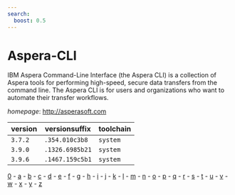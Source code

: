 ```yaml
---
search:
  boost: 0.5
---
```

# Aspera-CLI

IBM Aspera Command-Line Interface (the Aspera CLI) is a collection of Aspera tools for performing high-speed, secure data transfers from the command line. The Aspera CLI is for users and organizations who want to automate their transfer workflows.

*homepage*: <http://asperasoft.com>

version | versionsuffix | toolchain
--------|---------------|----------
``3.7.2`` | ``.354.010c3b8`` | ``system``
``3.9.0`` | ``.1326.6985b21`` | ``system``
``3.9.6`` | ``.1467.159c5b1`` | ``system``

[0](../0/index.md) - [a](../a/index.md) - [b](../b/index.md) - [c](../c/index.md) - [d](../d/index.md) - [e](../e/index.md) - [f](../f/index.md) - [g](../g/index.md) - [h](../h/index.md) - [i](../i/index.md) - [j](../j/index.md) - [k](../k/index.md) - [l](../l/index.md) - [m](../m/index.md) - [n](../n/index.md) - [o](../o/index.md) - [p](../p/index.md) - [q](../q/index.md) - [r](../r/index.md) - [s](../s/index.md) - [t](../t/index.md) - [u](../u/index.md) - [v](../v/index.md) - [w](../w/index.md) - [x](../x/index.md) - [y](../y/index.md) - [z](../z/index.md)


